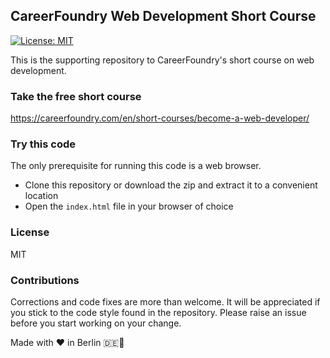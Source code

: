 ## CareerFoundry Web Development Short Course
[![License: MIT](https://img.shields.io/badge/License-MIT-yellow.svg)](https://opensource.org/licenses/MIT)

This is the supporting repository to CareerFoundry's short course on web development.

### Take the free short course
https://careerfoundry.com/en/short-courses/become-a-web-developer/

### Try this code
The only prerequisite for running this code is a web browser. 
- Clone this repository or download the zip and extract it to a convenient location
- Open the `index.html` file in your browser of choice

### License
MIT

### Contributions
Corrections and code fixes are more than welcome. It will be appreciated if you stick to the code style found in the repository. Please raise an issue before you start working on your change.

Made with ❤️️ in Berlin 🇩🇪🍺